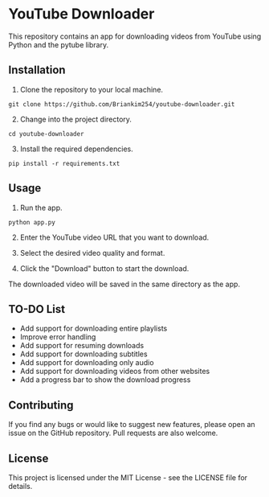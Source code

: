 # YouTube Downloader
This repository contains an app for downloading videos from YouTube using Python and the pytube library.

## Installation
1. Clone the repository to your local machine.
```
git clone https://github.com/Briankim254/youtube-downloader.git
```
2. Change into the project directory.
```
cd youtube-downloader
```
3. Install the required dependencies.
```
pip install -r requirements.txt
```
## Usage
1. Run the app.
```
python app.py
```
2. Enter the YouTube video URL that you want to download.

3. Select the desired video quality and format.

4. Click the "Download" button to start the download.

The downloaded video will be saved in the same directory as the app.

## TO-DO List
 - Add support for downloading entire playlists
 - Improve error handling
 - Add support for resuming downloads
 - Add support for downloading subtitles
 - Add support for downloading only audio
 - Add support for downloading videos from other websites
 - Add a progress bar to show the download progress
## Contributing
If you find any bugs or would like to suggest new features, please open an issue on the GitHub repository. Pull requests are also welcome.

## License
This project is licensed under the MIT License - see the LICENSE file for details.
